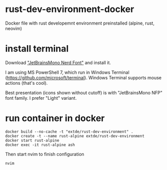 # rust-dev-environment-docker
Docker file with rust developemnt environment preinstalled (alpine, rust, neovim)

# install terminal

Download ["JetBrainsMono Nerd Font"](https://github.com/ryanoasis/nerd-fonts/releases/download/v3.1.1/JetBrainsMono.zip) and install it.

I am using MS PowerShell 7, which run in Windows Terminal (https://github.com/microsoft/terminal).
Windows Terminal supports mouse actions (that's cool).

Best presentation (icons shown without cutoff) is with "JetBrainsMono NFP" font family. I prefer "Light" variant.

# run container in docker

    docker build --no-cache -t "extde/rust-dev-environment" .
    docker create -t --name rust-alpine extde/rust-dev-environment
    docker start rust-alpine
    docker exec -it rust-alpine ash

Then start nvim to finish configuration

    nvim
